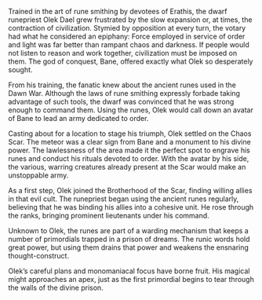 Trained in the art of rune smithing by devotees of Erathis, the dwarf runepriest Olek Dael grew frustrated by the slow expansion or, at times, the contraction of civilization. Stymied by opposition at every turn, the votary had what he considered an epiphany: Force employed in service of order and light was far better than rampant chaos and darkness. If people would not listen to reason and work together, civilization must be imposed on them. The god of conquest, Bane, offered exactly what Olek so desperately sought. 

From his training, the fanatic knew about the ancient runes used in the Dawn War. Although the laws of rune smithing expressly forbade taking advantage of such tools, the dwarf was convinced that he was strong enough to command them. Using the runes, Olek would call down an avatar of Bane to lead an army dedicated to order. 

Casting about for a location to stage his triumph, Olek settled on the Chaos Scar. The meteor was a clear sign from Bane and a monument to his divine power. The lawlessness of the area made it the perfect spot to engrave his runes and conduct his rituals devoted to order. With the avatar by his side, the various, warring creatures already present at the Scar would make an unstoppable army. 

As a first step, Olek joined the Brotherhood of the Scar, finding willing allies in that evil cult. The runepriest began using the ancient runes regularly, believing that he was binding his allies into a cohesive unit. He rose through the ranks, bringing prominent lieutenants under his command. 

Unknown to Olek, the runes are part of a warding mechanism that keeps a number of primordials trapped in a prison of dreams. The runic words hold great power, but using them drains that power and weakens the ensnaring thought-construct. 

Olek’s careful plans and monomaniacal focus have borne fruit. His magical might approaches an apex, just as the first primordial begins to tear through the walls of the divine prison.